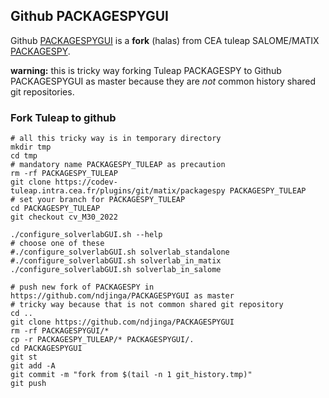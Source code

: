 

## Github PACKAGESPYGUI

Github [PACKAGESPYGUI](https://github.com/ndjinga/PACKAGESPYGUI)
is a **fork** (halas) from CEA tuleap SALOME/MATIX
[PACKAGESPY](https://codev-tuleap.intra.cea.fr/plugins/git/matix/packagespy).

**warning:**
this is tricky way forking Tuleap PACKAGESPY to Github PACKAGESPYGUI as master
because they are *not* common history shared git repositories.


### Fork Tuleap to github

```
# all this tricky way is in temporary directory
mkdir tmp
cd tmp
# mandatory name PACKAGESPY_TULEAP as precaution
rm -rf PACKAGESPY_TULEAP
git clone https://codev-tuleap.intra.cea.fr/plugins/git/matix/packagespy PACKAGESPY_TULEAP
# set your branch for PACKAGESPY_TULEAP
cd PACKAGESPY_TULEAP
git checkout cv_M30_2022

./configure_solverlabGUI.sh --help
# choose one of these
#./configure_solverlabGUI.sh solverlab_standalone
#./configure_solverlabGUI.sh solverlab_in_matix
./configure_solverlabGUI.sh solverlab_in_salome

# push new fork of PACKAGESPY in https://github.com/ndjinga/PACKAGESPYGUI as master
# tricky way because that is not common shared git repository
cd ..
git clone https://github.com/ndjinga/PACKAGESPYGUI
rm -rf PACKAGESPYGUI/*
cp -r PACKAGESPY_TULEAP/* PACKAGESPYGUI/.
cd PACKAGESPYGUI
git st
git add -A
git commit -m "fork from $(tail -n 1 git_history.tmp)"
git push
```
